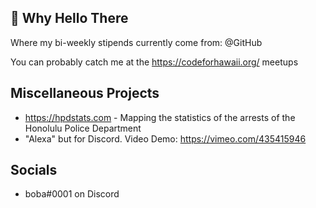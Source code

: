 ## 👋 Why Hello There

Where my bi-weekly stipends currently come from: @GitHub

You can probably catch me at the https://codeforhawaii.org/ meetups

## Miscellaneous Projects

- https://hpdstats.com - Mapping the statistics of the arrests of the Honolulu Police Department
- "Alexa" but for Discord. Video Demo: https://vimeo.com/435415946

## Socials
- boba#0001 on Discord
